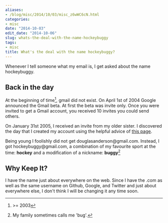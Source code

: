 ```yaml
---
aliases:
- /blog/misc/2014/10/03/misc_z6wWC6cN.html
categories:
- misc
date: "2014-10-03"
edit_date: "2014-10-06"
slug: whats-the-deal-with-the-name-hockeybuggy
tags:
- misc
title: What's the deal with the name hockeybuggy?
---
```


Whenever I tell someone what my email is, I get asked about the name
hockeybuggy.

<!-- excerpt -->


## Back in the day

At the beginning of time[^1], gmail did not exist. On April 1st of 2004 Google
announced the Gmail beta. At first the beta was invite only. Once you were
invited to get a Gmail account, you received 10 invites you could send others.

On January 31st 2005, I received an invite from my older sister. I discovered
the day that I created my account using the helpful advice of [this
page][CREATION_DATE_METHOD].

Being young I foolishly did not get douglasanderson&#64;gmail.com. Instead, I
got hockeybuggy&#64;gmail.com, a combination of my favourite sport at the time:
**hockey** and a modification of a nickname: **buggy**[^2]

## Why Keep It?

I have the name just about everywhere on the web. Since I have the .com  as
well as the same username on Github, Google, and Twitter and just about
everywhere else, I don't think I will be changing it any time soon.

[^1]: &gt;= 2003
[^2]: My family sometimes calls me 'bug'.

[CREATION_DATE_METHOD]: https://www.labnol.org/internet/google-creation-date/20747/
